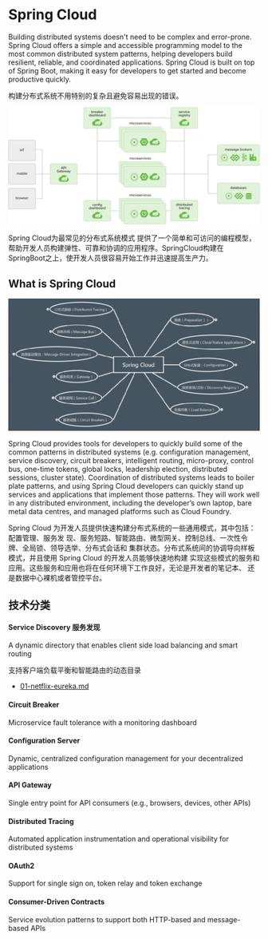 # Spring Cloud

 Building distributed systems doesn't need to be complex and error-prone. Spring Cloud offers a simple and accessible programming model to the most common distributed system patterns, helping developers build resilient, reliable, and coordinated applications. Spring Cloud is built on top of Spring Boot, making it easy for developers to get started and become productive quickly.

构建分布式系统不用特别的复杂且避免容易出现的错误。

![img](assets/diagram-distributed-systems.svg)

Spring Cloud为最常见的分布式系统模式 提供了一个简单和可访问的编程模型，帮助开发人员构建弹性、可靠和协调的应用程序。SpringCloud构建在 SpringBoot之上，使开发人员很容易开始工作并迅速提高生产力。

## What is Spring Cloud 



![image-20191130202345018](assets/image-20191130202345018.png)



Spring Cloud provides tools for developers to quickly build some of the common patterns in distributed systems (e.g. configuration management, service discovery, circuit breakers, intelligent routing, micro-proxy, control bus, one-time tokens, global locks, leadership election, distributed sessions, cluster state). Coordination of distributed systems leads to boiler plate patterns, and using Spring Cloud developers can quickly stand up services and applications that implement those patterns. They will work well in any distributed environment, including the developer’s own laptop, bare metal data centres, and managed platforms such as Cloud Foundry.

Spring Cloud 为开发⼈员提供快速构建分布式系统的⼀些通⽤模式，其中包括：配置管理、服务发 现、服务短路、智能路由、微型⽹关、控制总线、⼀次性令牌、全局锁、领导选举、分布式会话和 集群状态。分布式系统间的协调导向样板模式，并且使⽤ Spring Cloud 的开发⼈员能够快速地构建 实现这些模式的服务和应⽤。这些服务和应⽤也将在任何环境下⼯作良好，⽆论是开发者的笔记本、 还是数据中⼼裸机或者管控平台。

## 技术分类

#### **Service Discovery** 服务发现

A dynamic directory that enables client side load balancing and smart routing

支持客户端负载平衡和智能路由的动态目录

-   [01-netflix-eureka.md](05-spring-cloud-netflix/01-netflix-eureka.md) 

#### **Circuit Breaker**

Microservice fault tolerance with a monitoring dashboard

#### **Configuration Server**

Dynamic, centralized configuration management for your decentralized applications

#### **API Gateway**

Single entry point for API consumers (e.g., browsers, devices, other APIs)

#### **Distributed Tracing**

Automated application instrumentation and operational visibility for distributed systems

#### **OAuth2**

Support for single sign on, token relay and token exchange

#### **Consumer-Driven Contracts**

Service evolution patterns to support both HTTP-based and message-based APIs